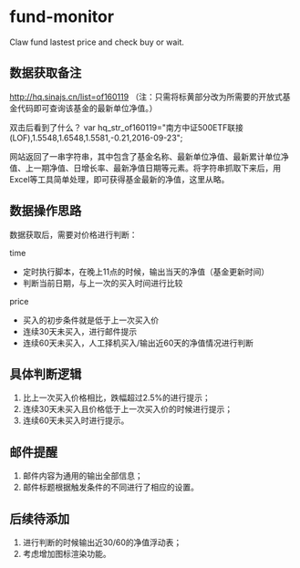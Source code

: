 # fund-monitor
Claw fund lastest price and check buy or wait.

## 数据获取备注
http://hq.sinajs.cn/list=of160119
（注：只需将标黄部分改为所需要的开放式基金代码即可查询该基金的最新单位净值。）

双击后看到了什么？
var hq_str_of160119="南方中证500ETF联接(LOF),1.5548,1.6548,1.5581,-0.21,2016-09-23";

网站返回了一串字符串，其中包含了基金名称、最新单位净值、最新累计单位净值、上一期净值、日增长率、最新净值日期等元素。将字符串抓取下来后，用Excel等工具简单处理，即可获得基金最新的净值，这里从略。

## 数据操作思路

数据获取后，需要对价格进行判断：

time
 - 定时执行脚本，在晚上11点的时候，输出当天的净值（基金更新时间）
 - 判断当前日期，与上一次的买入时间进行比较

price
 - 买入的初步条件就是低于上一次买入价
 - 连续30天未买入，进行邮件提示
 - 连续60天未买入，人工择机买入/输出近60天的净值情况进行判断

## 具体判断逻辑

1. 比上一次买入价格相比，跌幅超过2.5%的进行提示；
2. 连续30天未买入且价格低于上一次买入价的时候进行提示；
3. 连续60天未买入时进行提示。

## 邮件提醒

1. 邮件内容为通用的输出全部信息；
2. 邮件标题根据触发条件的不同进行了相应的设置。

## 后续待添加

1. 进行判断的时候输出近30/60的净值浮动表；
2. 考虑增加图标渲染功能。

